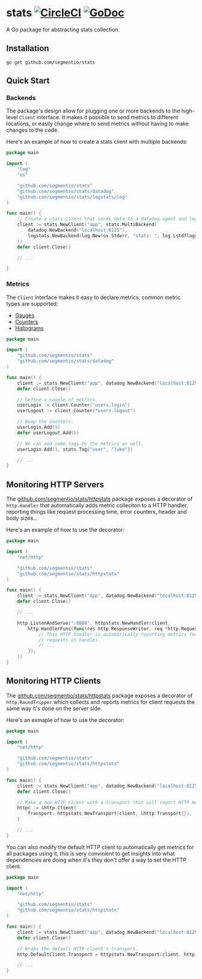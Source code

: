 # stats [![CircleCI](https://circleci.com/gh/segmentio/stats.svg?style=shield)](https://circleci.com/gh/segmentio/stats) [![GoDoc](https://godoc.org/github.com/segmentio/stats?status.svg)](https://godoc.org/github.com/segmentio/stats)

A Go package for abstracting stats collection.

Installation
------------

```
go get github.com/segmentio/stats
```

Quick Start
-----------

### Backends

The package's design allow for plugging one or more backends to the high-level
`Client` interface. It makes it possible to send metrics to different locations,
or easily change where to send metrics without having to make changes to the code.

Here's an example of how to create a stats client with multiple backends:
```go
package main

import (
    "log"
    "os"

    "github.com/segmentio/stats"
    "github.com/segmentio/stats/datadog"
    "github.com/segmentio/stats/logstats/log"
)

func main() {
    // Create a stats client that sends data to a datadog agent and logs the events.
    client := stats.NewClient("app", stats.MultiBackend(
        datadog.NewBackend("localhost:8125"),
        logstats.NewBackend(log.New(os.Stderr, "stats: ", log.Lstdflags)),
    ))
    defer client.Close()

    // ...

}
```

### Metrics

The `Client` interface makes it easy to declare metrics, common metric types are supported:

- [Gauges](https://godoc.org/github.com/segmentio/stats#Gauge)
- [Counters](https://godoc.org/github.com/segmentio/stats#Counter)
- [Histograms](https://godoc.org/github.com/segmentio/stats#Histogram)

```go
package main

import (
    "github.com/segmentio/stats"
    "github.com/segmentio/stats/datadog"
)

func main() {
    client := stats.NewClient("app", datadog.NewBackend("localhost:8125"))
    defer client.Close()

    // Define a couple of metrics.
    userLogin := client.Counter("users.login")
    userLogout := client.Counter("users.logout")

    // Bump the counters.
    userLogin.Add(1)
    defer userLogout.Add(1)

    // We can add some tags to the metrics as well.
    userLogin.Add(1, stats.Tag{"user", "luke"})

    // ...
}
```

Monitoring HTTP Servers
-----------------------

The [github.com/segmentio/stats/httpstats](https://godoc.org/github.com/segmentio/stats/httpstats)
package exposes a decorator of `http.Handler` that automatically adds metric
colleciton to a HTTP handler, reporting things like request processing time,
error counters, header and body sizes...

Here's an example of how to use the decorator:
```go
package main

import (
    "net/http"

    "github.com/segmentio/stats"
    "github.com/segmentio/stats/httpstats"
)

func main() {
    client := stats.NewClient("app", datadog.NewBackend("localhost:8125"))
    defer client.Close()

    // ...

    http.ListenAndServe(":8080", httpstats.NewHandler(client,
        http.HandlerFunc(func(res http.ResponseWriter, req *http.Request) {
            // This HTTP handler is automatically reporting metrics for all
            // requests it handles.
            // ...
        }),
    ))
}
```

Monitoring HTTP Clients
-----------------------

The [github.com/segmentio/stats/httpstats](https://godoc.org/github.com/segmentio/stats/httpstats)
package exposes a decorator of `http.RoundTripper` which collects and reports
metrics for client requests the same way it's done on the server side.

Here's an exmaple of how to use the decorator:
```go
package main

import (
    "net/http"

    "github.com/segmentio/stats"
    "github.com/segmentio/stats/httpstats"
)

func main() {
    client := stats.NewClient("app", datadog.NewBackend("localhost:8125"))
    defer client.Close()

    // Make a new HTTP client with a transport that will report HTTP metrics.
    httpc := &http.Client{
        Transport: httpstats.NewTransport(client, &http.Transport{}),
    }

    // ...
}
```

You can also modify the default HTTP client to automatically get metrics for all
packages using it, this is very convinient to get insights into what dependencies
are doing when it's they don't offer a way to set the HTTP client.
```go
package main

import (
    "net/http"

    "github.com/segmentio/stats"
    "github.com/segmentio/stats/httpstats"
)

func main() {
    client := stats.NewClient("app", datadog.NewBackend("localhost:8125"))
    defer client.Close()

    // Wraps the default HTTP client's transport.
    http.DefaultClient.Transport = httpstats.NewTransport(client, http.DefaultClient.Transport)

    // ...
}
```
